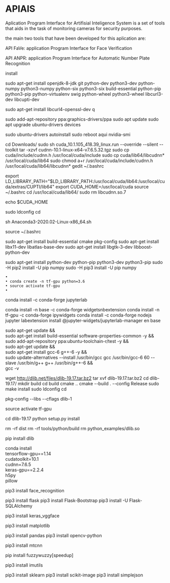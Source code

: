 # APIAIS
Aplication Program Interface for Artifisial Inteligence System is a set of tools that aids in the task of monitoring cameras for security purposes. 

the main two tools that have been developed for this aplication are:

API FaVe: application Program Interface for Face Verification

API ANPR: application Program Interface for Automatic Number Plate Recognition

install


   sudo apt-get install openjdk-8-jdk git python-dev python3-dev python-numpy python3-numpy python-six python3-six build-essential python-pip python3-pip python-virtualenv swig python-wheel python3-wheel libcurl3-dev libcupti-dev


   sudo apt-get install libcurl4-openssl-dev
q

  sudo add-apt-repository ppa:graphics-drivers/ppa
    sudo apt update
    sudo apt upgrade
    ubuntu-drivers devices

sudo ubuntu-drivers autoinstall
sudo reboot
aqui
  nvidia-smi

 cd Downloads/
     sudo sh cuda_10.1.105_418.39_linux.run --override --silent --toolkit
     tar -xzvf cudnn-10.1-linux-x64-v7.6.5.32.tgz
     sudo cp cuda/include/cudnn.h /usr/local/cuda/include
     sudo cp cuda/lib64/libcudnn* /usr/local/cuda/lib64
     sudo chmod a+r /usr/local/cuda/include/cudnn.h /usr/local/cuda/lib64/libcudnn*
     gedit ~/.bashrc



export LD_LIBRARY_PATH="$LD_LIBRARY_PATH:/usr/local/cuda/lib64:/usr/local/cuda/extras/CUPTI/lib64"
export CUDA_HOME=/usr/local/cuda
  source ~/.bashrc
cd /usr/local/cuda/lib64/
sudo rm libcudnn.so.7


echo $CUDA_HOME


sudo ldconfig
cd

sh Anaconda3-2020.02-Linux-x86_64.sh

source ~/.bashrc





sudo apt-get install build-essential cmake pkg-config
sudo apt-get install libx11-dev libatlas-base-dev
sudo apt-get install libgtk-3-dev libboost-python-dev



sudo apt-get install python-dev python-pip python3-dev python3-pip
sudo -H pip2 install -U pip numpy
sudo -H pip3 install -U pip numpy


    • 
    • conda create -n tf-gpu python=3.6
    • source activate tf-gpu
    • 
conda install -c conda-forge jupyterlab

conda install -n base -c conda-forge widgetsnbextension
conda install -n tf-gpu -c conda-forge ipywidgets
conda install -c conda-forge nodejs
jupyter labextension install @jupyter-widgets/jupyterlab-manager
en base


sudo apt-get update && \
sudo apt-get install build-essential software-properties-common -y && \
sudo add-apt-repository ppa:ubuntu-toolchain-r/test -y && \
sudo apt-get update && \
sudo apt-get install gcc-6 g++-6 -y && \
sudo update-alternatives --install /usr/bin/gcc gcc /usr/bin/gcc-6 60 --slave /usr/bin/g++ g++ /usr/bin/g++-6 && \
gcc -v



wget http://dlib.net/files/dlib-19.17.tar.bz2
tar xvf dlib-19.17.tar.bz2
cd dlib-19.17/
mkdir build
cd build
cmake ..
cmake --build . --config Release
sudo make install
sudo ldconfig
cd 

pkg-config --libs --cflags dlib-1

source activate tf-gpu

cd dlib-19.17
python setup.py install


rm -rf dist
rm -rf tools/python/build
rm python_examples/dlib.so



pip install dlib

conda install \
tensorflow-gpu==1.14 \
cudatoolkit=10.1 \
cudnn=7.6.5 \
keras-gpu==2.2.4 \
h5py \
pillow



pip3 install face_recognition

pip3 install flask
pip3 install Flask-Bootstrap
pip3 install -U Flask-SQLAlchemy






pip3 install keras_vggface

pip3 install matplotlib

pip3 install pandas
pip3 install opencv-python

pip3 install mtcnn

pip install fuzzywuzzy[speedup]

pip3 install imutils


pip3 install sklearn
pip3 install scikit-image
pip3 install simplejson
